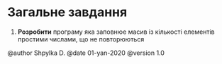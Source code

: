 # Загальне завдання

1. **Розробити** програму яка заповнюе масив із кількості елементів простими числами, що не повторюються

@author Shpylka D.
@date 01-yan-2020
@version 1.0

